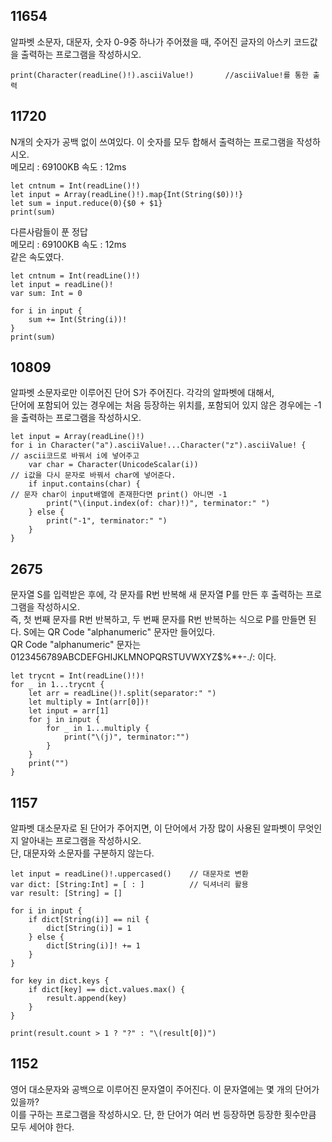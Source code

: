 ## 11654
알파벳 소문자, 대문자, 숫자 0-9중 하나가 주어졌을 때, 주어진 글자의 아스키 코드값을 출력하는 프로그램을 작성하시오.   
```
print(Character(readLine()!).asciiValue!)       //asciiValue!를 통한 출력
```
## 11720
N개의 숫자가 공백 없이 쓰여있다. 이 숫자를 모두 합해서 출력하는 프로그램을 작성하시오.   
메모리 : 69100KB 속도 : 12ms   
```
let cntnum = Int(readLine()!)
let input = Array(readLine()!).map{Int(String($0))!}
let sum = input.reduce(0){$0 + $1}
print(sum)
```
다른사람들이 푼 정답   
메모리 : 69100KB 속도 : 12ms   
같은 속도였다.   
```
let cntnum = Int(readLine()!)
let input = readLine()!
var sum: Int = 0

for i in input {
    sum += Int(String(i))!
}
print(sum)
```
## 10809
알파벳 소문자로만 이루어진 단어 S가 주어진다. 각각의 알파벳에 대해서,   
단어에 포함되어 있는 경우에는 처음 등장하는 위치를, 포함되어 있지 않은 경우에는 -1을 출력하는 프로그램을 작성하시오.   
```
let input = Array(readLine()!)
for i in Character("a").asciiValue!...Character("z").asciiValue! {          // ascii코드로 바꿔서 i에 넣어주고
    var char = Character(UnicodeScalar(i))                                  // i값을 다시 문자로 바꿔서 char에 넣어준다.
    if input.contains(char) {                                               // 문자 char이 input배열에 존재한다면 print() 아니면 -1
        print("\(input.index(of: char)!)", terminator:" ")
    } else {
        print("-1", terminator:" ")
    }
}
```
## 2675
문자열 S를 입력받은 후에, 각 문자를 R번 반복해 새 문자열 P를 만든 후 출력하는 프로그램을 작성하시오.   
즉, 첫 번째 문자를 R번 반복하고, 두 번째 문자를 R번 반복하는 식으로 P를 만들면 된다. S에는 QR Code "alphanumeric" 문자만 들어있다.   
QR Code "alphanumeric" 문자는 0123456789ABCDEFGHIJKLMNOPQRSTUVWXYZ\$%*+-./: 이다.   
```
let trycnt = Int(readLine()!)!
for _ in 1...trycnt {
    let arr = readLine()!.split(separator:" ")
    let multiply = Int(arr[0])!
    let input = arr[1]
    for j in input {
        for _ in 1...multiply {
            print("\(j)", terminator:"")
        }
    }
    print("")
}
```
## 1157
알파벳 대소문자로 된 단어가 주어지면, 이 단어에서 가장 많이 사용된 알파벳이 무엇인지 알아내는 프로그램을 작성하시오.   
단, 대문자와 소문자를 구분하지 않는다.
```
let input = readLine()!.uppercased()    // 대문자로 변환
var dict: [String:Int] = [ : ]          // 딕셔너리 활용
var result: [String] = []

for i in input {
    if dict[String(i)] == nil {
        dict[String(i)] = 1
    } else {
        dict[String(i)]! += 1
    }
}

for key in dict.keys {
    if dict[key] == dict.values.max() {
        result.append(key)
    }
}

print(result.count > 1 ? "?" : "\(result[0])")
```
## 1152
영어 대소문자와 공백으로 이루어진 문자열이 주어진다. 이 문자열에는 몇 개의 단어가 있을까?   
이를 구하는 프로그램을 작성하시오. 단, 한 단어가 여러 번 등장하면 등장한 횟수만큼 모두 세어야 한다.   
```

```
